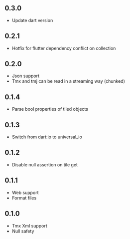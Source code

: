 ## 0.3.0
- Update dart version

## 0.2.1
- Hotfix for flutter dependency conflict on collection

## 0.2.0
- Json support
- Tmx and tmj can be read in a streaming way (chunked)

## 0.1.4

- Parse bool properties of tiled objects

## 0.1.3

- Switch from dart:io to universal_io

## 0.1.2

- Disable null assertion on tile get

## 0.1.1

- Web support
- Format files

## 0.1.0

- Tmx Xml support
- Null safety
